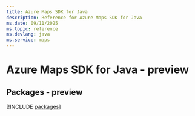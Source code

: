 ```yaml
---
title: Azure Maps SDK for Java
description: Reference for Azure Maps SDK for Java
ms.date: 09/11/2025
ms.topic: reference
ms.devlang: java
ms.service: maps
---
```

# Azure Maps SDK for Java - preview
## Packages - preview
[!INCLUDE [packages](maps-index.md)]